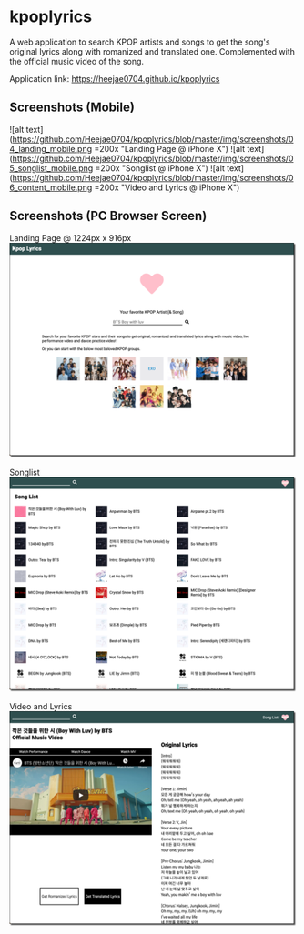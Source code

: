 # kpoplyrics

A web application to search KPOP artists and songs to get the song's original lyrics along with romanized and translated one. Complemented with the official music video of the song.

Application link: https://heejae0704.github.io/kpoplyrics

## Screenshots (Mobile)

![alt text](https://github.com/Heejae0704/kpoplyrics/blob/master/img/screenshots/04_landing_mobile.png =200x "Landing Page @ iPhone X")
![alt text](https://github.com/Heejae0704/kpoplyrics/blob/master/img/screenshots/05_songlist_mobile.png =200x "Songlist @ iPhone X")
![alt text](https://github.com/Heejae0704/kpoplyrics/blob/master/img/screenshots/06_content_mobile.png =200x "Video and Lyrics @ iPhone X")

## Screenshots (PC Browser Screen)

Landing Page @ 1224px x 916px
![alt text](https://github.com/Heejae0704/kpoplyrics/blob/master/img/screenshots/01_landing_large.png "Landing Page @ 1224px x 916px")

Songlist
![alt text](https://github.com/Heejae0704/kpoplyrics/blob/master/img/screenshots/02_songlist_large.png "Landing Page @ 1224px x 916px")

Video and Lyrics
![alt text](https://github.com/Heejae0704/kpoplyrics/blob/master/img/screenshots/03_content_large.png "Landing Page @ 1224px x 916px")
